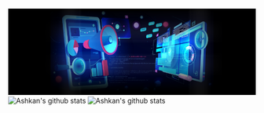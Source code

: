 ![Ashkan's banner](https://github.com/ashkankardan/ashkankardan/blob/main/ashkan_kardan_banner.png)
![Ashkan's github stats](https://github-readme-stats-pi-two-26.vercel.app/api?username=ashkankardan&hide=issues&theme=radical&count_private=true&show_icons=true)
![Ashkan's github stats](https://github-readme-stats-pi-two-26.vercel.app/api/top-langs/?username=ashkankardan&layout=compact&theme=radical)

